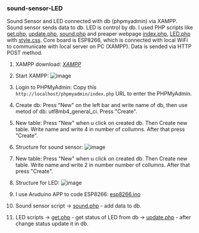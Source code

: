 ### sound-sensor-LED
Sound Sensor and LED connected with db (phpmyadmin) via XAMPP. Sound sensor sends data to db. LED is control by db. I used PHP scripts like [get.php](#get.php), [update.php](#update.php), [sound.php](#sound.php) and preaper webpage [index.php](#inedx.php), [LED.php](#LED.php) with [style.css](#style.css). Core board is ESP8266, which is connected with local WiFi to communicate with local server on PC (XAMPP). Data is sended via HTTP POST method.

1. XAMPP download: 
*[XAMPP](https://www.apachefriends.org/pl/index.html)*

2. Start XAMPP:
![image](https://github.com/BeNNeTTcik/sound-sensor-LED/assets/42866234/e98acf87-f9cf-4a61-a265-46753acf8a30)

4. Login to PHPMyAdmin:
Copy this ```http://localhost/phpmyadmin/index.php``` URL to enter the PHPMyAdmin.

5. Create db:
Press "New" on the left bar and write name of db, then use metod of db: utf8mb4_general_ci. Press "Create".

6. New table:
Press "New" when u click on created db. Then Create new table. Write name and write 4 in number of collumns. After that press "Create". 

7. Structure for sound sensor:
![image](https://github.com/BeNNeTTcik/sound-sensor-LED/assets/42866234/2ae34207-f6b4-4b70-92e8-f928f1313721)

8. New table:
Press "New" when u click on created db. Then Create new table. Write name and write 2 in number number of collumns. After that press "Create". 

9. Structure for LED:
![image](https://github.com/BeNNeTTcik/sound-sensor-LED/assets/42866234/8376b60b-7176-4558-a8dc-fdbc2c906b40)

10. I use Aruduino APP to code ESP8266: [esp8266.ino](#esp8266/esp8266.ino)

11. Sound sensor script -> [sound.php](#sound.php) - add data to db.

12. LED scripts -> [get.php](#get.php) - get status of LED from db
                -> [update.php](#update.php) - after change status update it in db.
